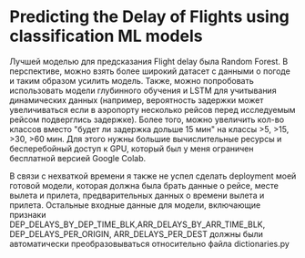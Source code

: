 # Predicting the Delay of Flights using classification ML models

Лучшей моделью для предсказания Flight delay была Random Forest. В перспективе, можно взять более широкий датасет с данными о погоде и таким образом усилить модель. Также, можно попробовать использовать модели глубинного обучения и LSTM для учитывания динамических данных (например, вероятность задержки может увеличиваться если в аэропорту несколько рейсов перед исследуемым рейсом подверглись задержке). Более того, можно увеличить кол-во классов вместо "будет ли задержка дольше 15 мин" на классы >5, >15, >30, >60 мин. Для этого нужны большие вычислительные ресурсы и бесперебойный доступ к GPU, который был у меня ограничен бесплатной версией Google Colab. 

В связи с нехваткой времени я также не успел сделать deployment моей готовой модели, которая должна была брать данные о рейсе, месте вылета и прилета, предварительных данных о времени вылета и прилета. Остальные входные данные для модели, включающие признаки DEP_DELAYS_BY_DEP_TIME_BLK,ARR_DELAYS_BY_ARR_TIME_BLK, DEP_DELAYS_PER_ORIGIN, ARR_DELAYS_PER_DEST должны были автоматически преобразовываться относительно файла dictionaries.py
